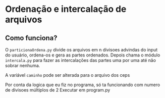 # Ordenação e intercalação de arquivos

## Como funciona?

O ```particionaOrdena.py``` divide os arquivos em n divisoes advindas do input do usuário, ordena-os e gera as partes ordenados. Depois chama o módulo ```intercala.py``` para fazer as intercalações das partes uma por uma até não sobrar nenhuma.

A variável ``caminho`` pode ser alterada para o arquivo dos ceps

Por conta da logica que eu fiz no programa, só ta funcionando com numero de divisoes múltiplos de 2
Executar em program.py

